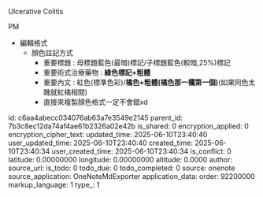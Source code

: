 Ulcerative Colitis

PM

- 編輯格式
  - 顏色註記方式
    - 重要標題 : 母標題藍色(最暗)標記/子標題藍色(較暗,25%)標記
    - 重要術式治療藥物 : **綠色標記+粗體**
    - 重要內文 : 紅色(標準色彩)/**橘色+粗體(橘色那一欄第一個)**(如果同色太醜就紅橘相間)
    - 直接來複製顏色格式一定不會錯xd



id: c6aa4abecc034076ab63a7e3549e2145
parent_id: 7b3c8ec12da74af4ae61b2326a02e42b
is_shared: 0
encryption_applied: 0
encryption_cipher_text: 
updated_time: 2025-06-10T23:40:40
user_updated_time: 2025-06-10T23:40:40
created_time: 2025-06-10T23:40:34
user_created_time: 2025-06-10T23:40:34
is_conflict: 0
latitude: 0.00000000
longitude: 0.00000000
altitude: 0.0000
author: 
source_url: 
is_todo: 0
todo_due: 0
todo_completed: 0
source: onenote
source_application: OneNoteMdExporter
application_data: 
order: 92200000
markup_language: 1
type_: 1
